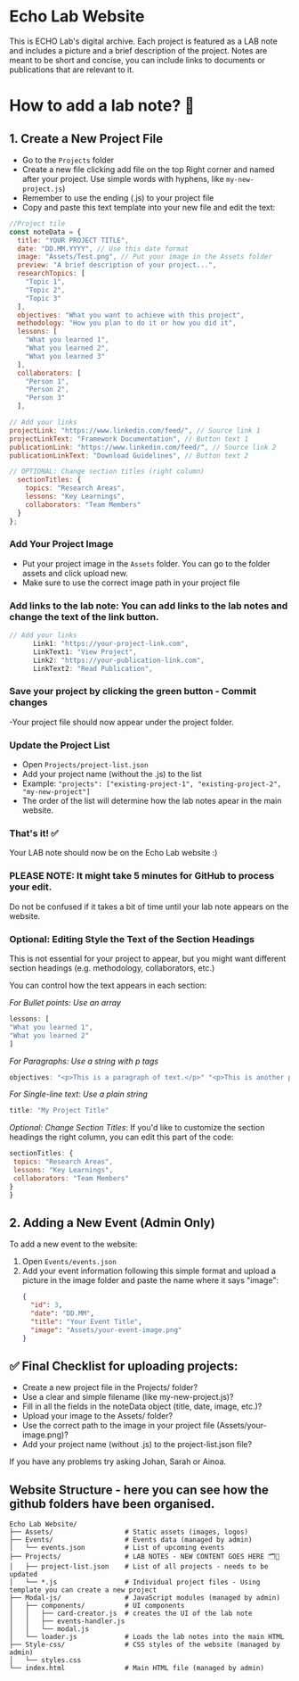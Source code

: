 # Echo Lab Website

This is ECHO Lab's digital archive. Each project is featured as a LAB note and includes a picture and a brief description of the project. Notes are meant to be short and concise, you can include links to documents or publications that are relevant to it.

# How to add a lab note? 📝

## 1. Create a New Project File
   - Go to the `Projects` folder
   - Create a new file clicking add file on the top Right corner and named after your project. Use simple words with hyphens, like `my-new-project.js`)
   - Remember to use the ending (.js) to your project file
   - Copy and paste this text template into your new file and edit the text:

   ```javascript
   //Project tile
   const noteData = {
     title: "YOUR PROJECT TITLE",
     date: "DD.MM.YYYY", // Use this date format
     image: "Assets/Test.png", // Put your image in the Assets folder
     preview: "A brief description of your project...",
     researchTopics: [
       "Topic 1",
       "Topic 2",
       "Topic 3"
     ],
     objectives: "What you want to achieve with this project",
     methodology: "How you plan to do it or how you did it",
     lessons: [
       "What you learned 1",
       "What you learned 2",
       "What you learned 3"
     ],
     collaborators: [
       "Person 1",
       "Person 2",
       "Person 3"
     ],

// Add your links
   projectLink: "https://www.linkedin.com/feed/", // Source link 1
   projectLinkText: "Framework Documentation", // Button text 1
   publicationLink: "https://www.linkedin.com/feed/", // Source link 2
   publicationLinkText: "Download Guidelines", // Button text 2

// OPTIONAL: Change section titles (right column)
     sectionTitles: {
       topics: "Research Areas",
       lessons: "Key Learnings",
       collaborators: "Team Members"
     }
   };
   ```

### **Add Your Project Image**
   - Put your project image in the `Assets` folder. You can go to the folder assets and click upload new.
   - Make sure to use the correct image path in your project file

### **Add links to the lab note**: You can add links to the lab notes and change the text of the link button.

```javascript
// Add your links
      Link1: "https://your-project-link.com",
      LinkText1: "View Project",
      Link2: "https://your-publication-link.com",
      LinkText2: "Read Publication",
```

### **Save your project by clicking the green button - Commit changes**
   -Your project file should now appear under the project folder.

### **Update the Project List**
   - Open `Projects/project-list.json`
   - Add your project name (without the .js) to the list
   - Example: `"projects": ["existing-project-1", "existing-project-2", "my-new-project"]`
   - The order of the list will determine how the lab notes apear in the main website.


### That's it! ✅ 
Your LAB note should now be on the Echo Lab website :) 

### PLEASE NOTE: It might take 5 minutes for GitHub to process your edit. 
Do not be confused if it takes a bit of time until your lab note appears on the website.


### **Optional: Editing Style the Text of the Section Headings**

This is not essential for your project to appear, but you might want different section headings (e.g. methodology, collaborators, etc.)

You can control how the text appears in each section:

*For Bullet points: Use an array*

   ```javascript
   lessons: [
  "What you learned 1",
  "What you learned 2"
]
  ```
   
*For Paragraphs: Use a string with p tags*

   ```javascript
objectives: "<p>This is a paragraph of text.</p>" "<p>This is another piece of text.</p>" 
  ```

*For Single-line text: Use a plain string*

   ```javascript   
title: "My Project Title"
 ```

*Optional: Change Section Titles*: If you'd like to customize the section headings the right column, you can edit this part of the code:

   ```javascript
  sectionTitles: {
    topics: "Research Areas",
    lessons: "Key Learnings",
    collaborators: "Team Members"
  }
} 
 ```


## 2. Adding a New Event (Admin Only)

To add a new event to the website:

1. Open `Events/events.json`
2. Add your event information following this simple format and upload a picture in the image folder and paste the name where it says "image":
   ```json
   {
     "id": 3,
     "date": "DD.MM",
     "title": "Your Event Title",
     "image": "Assets/your-event-image.png"
   }

   ```

## ✅ Final Checklist for uploading projects:

 - Create a new project file in the Projects/ folder?
 - Use a clear and simple filename (like my-new-project.js)?
 - Fill in all the fields in the noteData object (title, date, image, etc.)?
 - Upload your image to the Assets/ folder?
 - Use the correct path to the image in your project file (Assets/your-image.png)?
 - Add your project name (without .js) to the project-list.json file?

If you have any problems try asking Johan, Sarah or Ainoa. 



## Website Structure - here you can see how the github folders have been organised.
```
Echo Lab Website/
├── Assets/                  # Static assets (images, logos)
├── Events/                  # Events data (managed by admin)
│   └── events.json          # List of upcoming events
├── Projects/                # LAB NOTES - NEW CONTENT GOES HERE 🗂📝
│   ├── project-list.json    # List of all projects - needs to be updated
│   └── *.js                 # Individual project files - Using template you can create a new project 
├── Modal-js/                # JavaScript modules (managed by admin)
│   ├── components/          # UI components
│   │   ├── card-creator.js  # creates the UI of the lab note
│   │   ├── events-handler.js 
│   │   └── modal.js
│   └── loader.js            # Loads the lab notes into the main HTML
├── Style-css/               # CSS styles of the website (managed by admin)
│   └── styles.css 
└── index.html               # Main HTML file (managed by admin)
```
